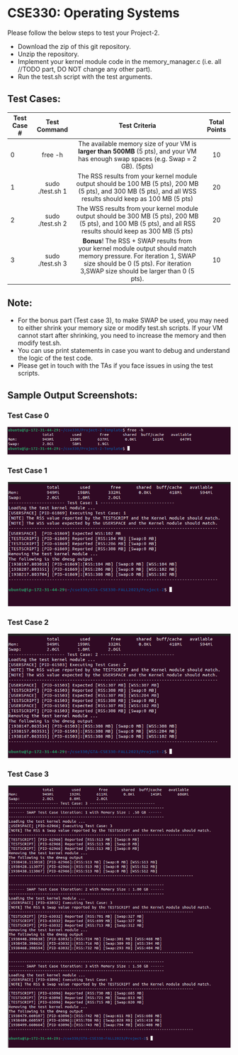 # CSE330: Operating Systems 

Please follow the below steps to test your Project-2. 

- Download the zip of this git repository.
- Unzip the repository.
- Implement your kernel module code in the memory\_manager.c (i.e. all //TODO part, DO NOT change any other part).
- Run the test.sh script with the test arguments. 

## Test Cases:

| Test Case #   | Test Command  | Test Criteria  | Total Points |
| ------------- |:-------------:| :-----:|:-----:|
| 0 | free -h | The available memory size of your VM is **larger than 500MB** (5 pts), and your VM has enough swap spaces (e.g. Swap = 2 GB). (5pts) | 10 |
| 1 | sudo ./test.sh 1 | The RSS results from your kernel module output should be 100 MB (5 pts), 200 MB (5 pts), and 300 MB (5 pts), and all WSS results should keep as 100 MB (5 pts) | 20 |
| 2 | sudo ./test.sh 2 | The WSS results from your kernel module output should be 300 MB (5 pts), 200 MB (5 pts), and 100 MB (5 pts), and all RSS results should keep as 300 MB (5 pts) | 20 |
| 3 | sudo ./test.sh 3 | **Bonus**! The RSS + SWAP results from your kernel module output should match memory pressure. For iteration 1, SWAP size should be 0 (5 pts). For iteration 3,SWAP size should be larger than 0 (5 pts). |10|

## Note: 
- For the bonus part (Test case 3), to make SWAP be used, you may need to either shrink your memory size or modify test.sh scripts. If your VM cannot start after shrinking, you need to increase the memory and then modify test.sh.
- You can use print statements in case you want to debug and understand the logic of the test code.
- Please get in touch with the TAs if you face issues in using the test scripts.

## Sample Output Screenshots:

### Test Case 0
![test_case_0](sample_output/test0.png)

### Test Case 1
![test_case_1](sample_output/test1.png)

### Test Case 2
![test_case_2](sample_output/test2.png)

### Test Case 3
![test_case_3](sample_output/test3.png)

